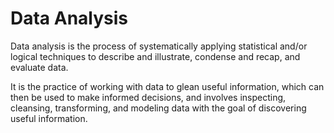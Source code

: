 # Data Analysis
Data analysis is the process of systematically applying statistical and/or logical techniques to describe and illustrate, condense and recap, and evaluate data. 

It is the practice of working with data to glean useful information, which can then be used to make informed decisions, and involves inspecting, cleansing, transforming, and modeling data with the goal of discovering useful information.
